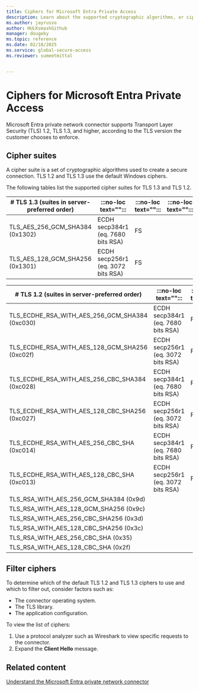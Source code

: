```yaml
---
title: Ciphers for Microsoft Entra Private Access  
description: Learn about the supported cryptographic algorithms, or ciphers, used for Microsoft Entra Private Access.
ms.author: jayrusso
author: HULKsmashGithub
manager: dougeby
ms.topic: reference
ms.date: 02/18/2025
ms.service: global-secure-access
ms.reviewer: sumeetmittal


---
```


# Ciphers for Microsoft Entra Private Access
Microsoft Entra private network connector supports Transport Layer Security (TLS) 1.2, TLS 1.3, and higher, according to the TLS version the customer chooses to enforce. 

## Cipher suites
A cipher suite is a set of cryptographic algorithms used to create a secure connection. TLS 1.2 and TLS 1.3 use the default Windows ciphers. 

The following tables list the supported cipher suites for TLS 1.3 and TLS 1.2.    

|# TLS 1.3 (suites in server-preferred order)   |:::no-loc text="":::   |:::no-loc text="":::   |:::no-loc text="":::   |
|---------|---------|---------|---------|
|TLS_AES_256_GCM_SHA384 (0x1302)   |ECDH secp384r1 (eq. 7680 bits RSA)   |FS   |   |
|TLS_AES_128_GCM_SHA256 (0x1301)   |ECDH secp256r1 (eq. 3072 bits RSA)   |FS   |   | 

|# TLS 1.2 (suites in server-preferred order)   |:::no-loc text="":::   |:::no-loc text="":::   |:::no-loc text="":::   |
|---------|---------|---------|---------|
|TLS_ECDHE_RSA_WITH_AES_256_GCM_SHA384 (0xc030)   |ECDH secp384r1 (eq. 7680 bits RSA)   |FS   |   |
|TLS_ECDHE_RSA_WITH_AES_128_GCM_SHA256 (0xc02f)   |ECDH secp256r1 (eq. 3072 bits RSA)   |FS   |   |  
|TLS_ECDHE_RSA_WITH_AES_256_CBC_SHA384 (0xc028)   |ECDH secp384r1 (eq. 7680 bits RSA)   |FS   |**WEAK**   |
|TLS_ECDHE_RSA_WITH_AES_128_CBC_SHA256 (0xc027)   |ECDH secp256r1 (eq. 3072 bits RSA)   |FS   |**WEAK**   |
|TLS_ECDHE_RSA_WITH_AES_256_CBC_SHA (0xc014)   |ECDH secp384r1 (eq. 7680 bits RSA)   |FS   |**WEAK**   |
|TLS_ECDHE_RSA_WITH_AES_128_CBC_SHA (0xc013)   |ECDH secp256r1 (eq. 3072 bits RSA)   |FS   |**WEAK**   |
|TLS_RSA_WITH_AES_256_GCM_SHA384 (0x9d)   |   |   |**WEAK**   |
|TLS_RSA_WITH_AES_128_GCM_SHA256 (0x9c)   |   |   |**WEAK**   |
|TLS_RSA_WITH_AES_256_CBC_SHA256 (0x3d)   |   |   |**WEAK**   |
|TLS_RSA_WITH_AES_128_CBC_SHA256 (0x3c)   |   |   |**WEAK**   |
|TLS_RSA_WITH_AES_256_CBC_SHA (0x35)   |   |   |**WEAK**   |
|TLS_RSA_WITH_AES_128_CBC_SHA (0x2f)   |   |   |**WEAK**   |

## Filter ciphers
To determine which of the default TLS 1.2 and TLS 1.3 ciphers to use and which to filter out, consider factors such as:
- The connector operating system.
- The TLS library.
- The application configuration.

To view the list of ciphers:
1. Use a protocol analyzer such as Wireshark to view specific requests to the connector. 
1. Expand the **Client Hello** message.

## Related content
[Understand the Microsoft Entra private network connector](concept-connectors.md)
